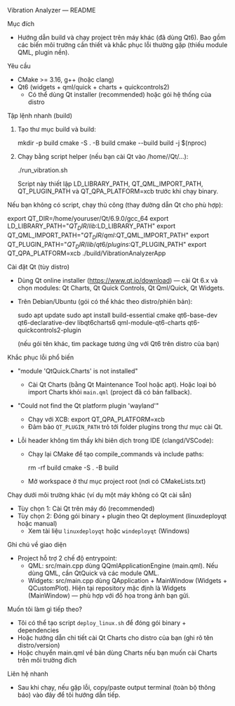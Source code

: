 Vibration Analyzer — README

Mục đích
- Hướng dẫn build và chạy project trên máy khác (đã dùng Qt6). Bao gồm các biến môi trường cần thiết và khắc phục lỗi thường gặp (thiếu module QML, plugin nền).

Yêu cầu
- CMake >= 3.16, g++ (hoặc clang)
- Qt6 (widgets + qml/quick + charts + quickcontrols2)
  - Có thể dùng Qt installer (recommended) hoặc gói hệ thống của distro

Tập lệnh nhanh (build)
1. Tạo thư mục build và build:

   mkdir -p build
   cmake -S . -B build
   cmake --build build -j $(nproc)

2. Chạy bằng script helper (nếu bạn cài Qt vào /home/<user>/Qt/...):

   ./run_vibration.sh

   Script này thiết lập LD_LIBRARY_PATH, QT_QML_IMPORT_PATH, QT_PLUGIN_PATH và QT_QPA_PLATFORM=xcb trước khi chạy binary.

Nếu bạn không có script, chạy thủ công (thay đường dẫn Qt cho phù hợp):

   export QT_DIR=/home/youruser/Qt/6.9.0/gcc_64
   export LD_LIBRARY_PATH="$QT_DIR/lib:$LD_LIBRARY_PATH"
   export QT_QML_IMPORT_PATH="$QT_DIR/qml:$QT_QML_IMPORT_PATH"
   export QT_PLUGIN_PATH="$QT_DIR/lib/qt6/plugins:$QT_PLUGIN_PATH"
   export QT_QPA_PLATFORM=xcb
   ./build/VibrationAnalyzerApp

Cài đặt Qt (tùy distro)
- Dùng Qt online installer (https://www.qt.io/download) — cài Qt 6.x và chọn modules: Qt Charts, Qt Quick Controls, Qt Qml/Quick, Qt Widgets.
- Trên Debian/Ubuntu (gói có thể khác theo distro/phiên bản):

  sudo apt update
  sudo apt install build-essential cmake qt6-base-dev qt6-declarative-dev libqt6charts6 qml-module-qt6-charts qt6-quickcontrols2-plugin

  (nếu gói tên khác, tìm package tương ứng với Qt6 trên distro của bạn)

Khắc phục lỗi phổ biến
- "module 'QtQuick.Charts' is not installed"
  - Cài Qt Charts (bằng Qt Maintenance Tool hoặc apt). Hoặc loại bỏ import Charts khỏi `main.qml` (project đã có bản fallback).

- "Could not find the Qt platform plugin 'wayland'"
  - Chạy với XCB: export QT_QPA_PLATFORM=xcb
  - Đảm bảo `QT_PLUGIN_PATH` trỏ tới folder plugins trong thư mục cài Qt.

- Lỗi header không tìm thấy khi biên dịch trong IDE (clangd/VSCode):
  - Chạy lại CMake để tạo compile_commands và include paths:

    rm -rf build
    cmake -S . -B build

  - Mở workspace ở thư mục project root (nơi có CMakeLists.txt)

Chạy dưới môi trường khác (ví dụ một máy không có Qt cài sẵn)
- Tùy chọn 1: Cài Qt trên máy đó (recommended)
- Tùy chọn 2: Đóng gói binary + plugin theo Qt deployment (linuxdeployqt hoặc manual)
  - Xem tài liệu `linuxdeployqt` hoặc `windeployqt` (Windows)

Ghi chú về giao diện
- Project hỗ trợ 2 chế độ entrypoint:
  - QML: src/main.cpp dùng QQmlApplicationEngine (main.qml). Nếu dùng QML, cần QtQuick và các module QML.
  - Widgets: src/main.cpp dùng QApplication + MainWindow (Widgets + QCustomPlot). Hiện tại repository mặc định là Widgets (MainWindow) — phù hợp với đồ họa trong ảnh bạn gửi.

Muốn tôi làm gì tiếp theo?
- Tôi có thể tạo script `deploy_linux.sh` để đóng gói binary + dependencies
- Hoặc hướng dẫn chi tiết cài Qt Charts cho distro của bạn (ghi rõ tên distro/version)
- Hoặc chuyển main.qml về bản dùng Charts nếu bạn muốn cài Charts trên môi trường đích

Liên hệ nhanh
- Sau khi chạy, nếu gặp lỗi, copy/paste output terminal (toàn bộ thông báo) vào đây để tôi hướng dẫn tiếp.

